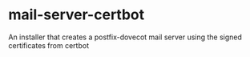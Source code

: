 # mail-server-certbot
An installer that creates a postfix-dovecot mail server using the signed certificates from certbot
